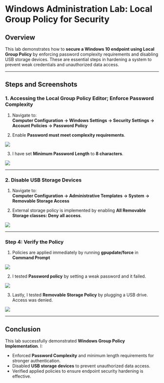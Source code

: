 # Windows Administration Lab: Local Group Policy for Security

## Overview
This lab demonstrates how to **secure a Windows 10 endpoint using Local Group Policy** by enforcing password complexity requirements and disabling USB storage devices. These are essential steps in hardening a system to prevent weak credentials and unauthorized data access.

---

## Steps and Screenshots

### 1. Accessing the Local Group Policy Editor; Enforce Password Complexity

1. Navigate to:  
**Computer Configuration → Windows Settings → Security Settings → Account Policies → Password Policy**

2. Enable **Password must meet complexity requirements**.  

![](./Windows_Local_Group_Policy/screenshots/Password_Complexity_Requirements.png)  

3. I have set **Minimum Password Length** to **8 characters**.  

![](./Windows_Local_Group_Policy/screenshots/Minimum_Password_Length.png) 

---

### 2. Disable USB Storage Devices

1. Navigate to:  
**Computer Configuration → Administrative Templates → System → Removable Storage Access**

2. External storage policy is implemented by enabling **All Removable Storage classes: Deny all access**.  

![](./Windows_Local_Group_Policy/screenshots/All_Removable_Storage_Classes.png)

---

### Step 4: Verify the Policy

1. Policies are applied immediately by running **gpupdate/force** in **Command Prompt**

![](./Windows_Local_Group_Policy/screenshots/Policy_Updated_CMD.png) 

2. I tested **Password policy** by setting a weak password and it failed. 

![](./Windows_Local_Group_Policy/screenshots/Password_Failed.png) 

3. Lastly, I tested **Removable Storage Policy** by plugging a USB drive. Access was denied.

![](./Windows_Local_Group_Policy/screenshots/USB_Access_Denied.png)

---

## Conclusion
This lab successfully demonstrated **Windows Group Policy Implementation**. I:

- Enforced **Password Complexity** and minimum length requirements for stronger authentication.  
- Disabled **USB storage devices** to prevent unauthorized data access.  
- Verified applied policies to ensure endpoint security hardening is effective.  
